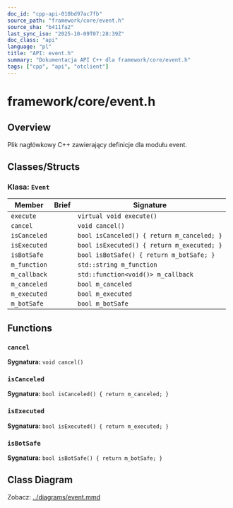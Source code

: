 ```yaml
---
doc_id: "cpp-api-010bd97ac7fb"
source_path: "framework/core/event.h"
source_sha: "b411fa2"
last_sync_iso: "2025-10-09T07:28:39Z"
doc_class: "api"
language: "pl"
title: "API: event.h"
summary: "Dokumentacja API C++ dla framework/core/event.h"
tags: ["cpp", "api", "otclient"]
---
```


# framework/core/event.h

## Overview

Plik nagłówkowy C++ zawierający definicje dla modułu event.

## Classes/Structs

### Klasa: `Event`

| Member | Brief | Signature |
|--------|-------|-----------|
| `execute` |  | `virtual void execute()` |
| `cancel` |  | `void cancel()` |
| `isCanceled` |  | `bool isCanceled() { return m_canceled; }` |
| `isExecuted` |  | `bool isExecuted() { return m_executed; }` |
| `isBotSafe` |  | `bool isBotSafe() { return m_botSafe; }` |
| `m_function` |  | `std::string m_function` |
| `m_callback` |  | `std::function<void()> m_callback` |
| `m_canceled` |  | `bool m_canceled` |
| `m_executed` |  | `bool m_executed` |
| `m_botSafe` |  | `bool m_botSafe` |

## Functions

### `cancel`

**Sygnatura:** `void cancel()`

### `isCanceled`

**Sygnatura:** `bool isCanceled() { return m_canceled; }`

### `isExecuted`

**Sygnatura:** `bool isExecuted() { return m_executed; }`

### `isBotSafe`

**Sygnatura:** `bool isBotSafe() { return m_botSafe; }`

## Class Diagram

Zobacz: [../diagrams/event.mmd](../diagrams/event.mmd)
